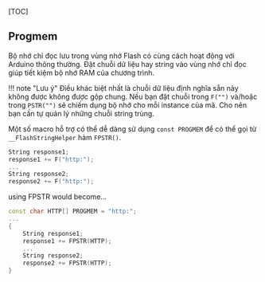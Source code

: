 [TOC]

## Progmem

Bộ nhớ chỉ đọc lưu trong vùng nhớ Flash có cùng cách hoạt động với Arduino thông thường. Đặt chuỗi dữ liệu hay string vào vùng nhớ chỉ đọc giúp tiết kiệm bộ nhớ RAM của chương trình.

!!! note "Lưu ý"
    Điều khác biệt nhất là chuỗi dữ liệu định nghĩa sẵn này không được không được gộp chung. Nếu bạn đặt chuỗi trong `F("")` và/hoặc trong `PSTR("")` sẽ chiếm dụng bộ nhớ cho mỗi instance của mã. Cho nên bạn cần tự quản lý những chuỗi string trùng.

Một số macro hỗ trợ có thể dễ dàng sử dụng ```const PROGMEM``` để có thể gọi  từ ```__FlashStringHelper``` hàm ```FPSTR()```. 

```c++
String response1;
response1 += F("http:");
...
String response2;
response2 += F("http:");
```

using FPSTR would become...

```c++
const char HTTP[] PROGMEM = "http:";
...
{
    String response1;
    response1 += FPSTR(HTTP);
    ...
    String response2;
    response2 += FPSTR(HTTP);
}
```
